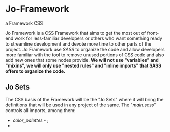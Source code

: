 # Jo-Framework
a Framework CSS

Jo Framework is a CSS Framework that aims to get the most out of front-end work for less-familiar developers or others who want something ready to streamline development and devote more time to other parts of the project.
Jo Framework use _SASS_ to organize the code and allow developers more familiar with the tool to remove unused portions of CSS code and also add new ones that some nodes provide.
__We will not use "variables" and "mixins", we will only use "nested rules" and "inline imports" that SASS offers to organize the code.__

## Jo Sets
The CSS basis of the Framework will be the "Jo Sets" where it will bring the definitions that will be used in any project of the same.
The "_main.scss_" controls all imports, among them:
 * _color_palettes_ - ;
 * 
 

